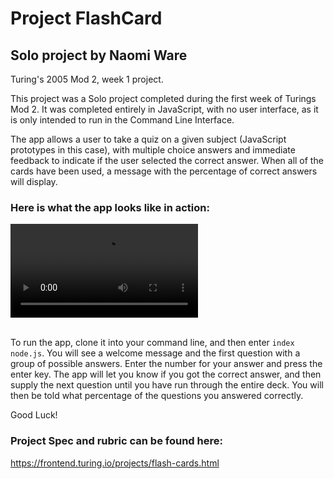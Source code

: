 # Project FlashCard
## Solo project by Naomi Ware
Turing's 2005 Mod 2, week 1 project.


This project was a Solo project completed during the first week of Turings Mod 2. It was completed entirely in JavaScript, with no user interface, as it is only intended to run in the Command Line Interface.


The app allows a user to take a quiz on a given subject (JavaScript prototypes in this case), with multiple choice answers and immediate feedback to indicate if the user selected the correct answer. When all of the cards have been used, a message with the percentage of correct answers will display.


### Here is what the app looks like in action:


![image of form page](/README-Movie/FlashCard.mov)<br />
<br />

To run the app, clone it into your command line, and then enter `index node.js`. You will see a welcome message and the first question with a group of possible answers. Enter the number for your answer and press the enter key. The app will let you know if you got the correct answer, and then supply the next question until you have run through the entire deck. You will then be told what percentage of the questions you answered correctly.

Good Luck!

### Project Spec and rubric can be found here:

https://frontend.turing.io/projects/flash-cards.html
